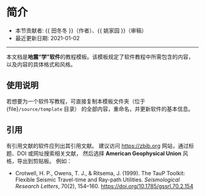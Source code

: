 # 简介

- 本节贡献者: {{ 田冬冬 }}（作者）、{{ 姚家园 }}（审稿）
- 最近更新日期: 2021-01-02

---

本文档是**地震“学”软件**的教程模板。该模板规定了软件教程中所需包含的内容，
以及内容的具体格式和风格。

## 使用说明

若想要为一个软件写教程，可直接复制本模板文件夹（位于 {file}`/source/template` 目录）
的全部内容，重命名，并更新软件的基本信息。

## 引用

有引用文献的软件应列出其引用文献。
建议访问 <https://zbib.org> 网站，通过标题、DOI 或网址搜索相关文献，
然后选择 **American Geophysical Union** 风格，导出到剪贴板。
例如：

- Crotwell, H. P., Owens, T. J., & Ritsema, J. (1999).
  The TauP Toolkit: Flexible Seismic Travel-time and Ray-path Utilities.
  *Seismological Research Letters*, 70(2), 154–160.
  <https://doi.org/10.1785/gssrl.70.2.154>
